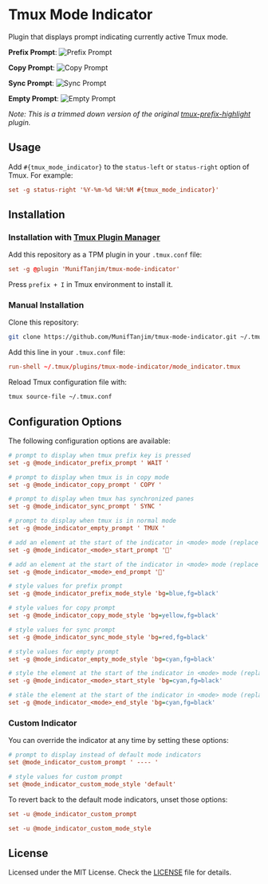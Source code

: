 # Tmux Mode Indicator

Plugin that displays prompt indicating currently active Tmux mode.

**Prefix Prompt**:
![Prefix Prompt](screenshots/prefix.png)

**Copy Prompt**:
![Copy Prompt](screenshots/copy.png)

**Sync Prompt**:
![Sync Prompt](screenshots/sync.png)

**Empty Prompt**:
![Empty Prompt](screenshots/empty.png)

_Note: This is a trimmed down version of the original [tmux-prefix-highlight](https://github.com/tmux-plugins/tmux-prefix-highlight) plugin._

## Usage

Add `#{tmux_mode_indicator}` to the `status-left` or `status-right` option of Tmux. For example:

```conf
set -g status-right '%Y-%m-%d %H:%M #{tmux_mode_indicator}'
```

## Installation

### Installation with [Tmux Plugin Manager](https://github.com/tmux-plugins/tpm)

Add this repository as a TPM plugin in your `.tmux.conf` file:

```conf
set -g @plugin 'MunifTanjim/tmux-mode-indicator'
```

Press `prefix + I` in Tmux environment to install it.

### Manual Installation

Clone this repository:

```bash
git clone https://github.com/MunifTanjim/tmux-mode-indicator.git ~/.tmux/plugins/tmux-mode-indicator
```

Add this line in your `.tmux.conf` file:

```conf
run-shell ~/.tmux/plugins/tmux-mode-indicator/mode_indicator.tmux
```

Reload Tmux configuration file with:

```sh
tmux source-file ~/.tmux.conf
```

## Configuration Options

The following configuration options are available:

```ini
# prompt to display when tmux prefix key is pressed
set -g @mode_indicator_prefix_prompt ' WAIT '

# prompt to display when tmux is in copy mode
set -g @mode_indicator_copy_prompt ' COPY '

# prompt to display when tmux has synchronized panes
set -g @mode_indicator_sync_prompt ' SYNC '

# prompt to display when tmux is in normal mode
set -g @mode_indicator_empty_prompt ' TMUX '

# add an element at the start of the indicator in <mode> mode (replace it with prefix, copy, sync or empty)
set -g @mode_indicator_<mode>_start_prompt ''

# add an element at the start of the indicator in <mode> mode (replace it with prefix, copy, sync or empty)
set -g @mode_indicator_<mode>_end_prompt ''

# style values for prefix prompt
set -g @mode_indicator_prefix_mode_style 'bg=blue,fg=black'

# style values for copy prompt
set -g @mode_indicator_copy_mode_style 'bg=yellow,fg=black'

# style values for sync prompt
set -g @mode_indicator_sync_mode_style 'bg=red,fg=black'

# style values for empty prompt
set -g @mode_indicator_empty_mode_style 'bg=cyan,fg=black'

# style the element at the start of the indicator in <mode> mode (replace it with prefix, copy, sync or empty)
set -g @mode_indicator_<mode>_start_style 'bg=cyan,fg=black'

# stàle the element at the start of the indicator in <mode> mode (replace it with prefix, copy, sync or empty)
set -g @mode_indicator_<mode>_end_style 'bg=cyan,fg=black'
```

### Custom Indicator

You can override the indicator at any time by setting these options:

```ini
# prompt to display instead of default mode indicators
set @mode_indicator_custom_prompt ' ---- '

# style values for custom prompt
set @mode_indicator_custom_mode_style 'default'
```

To revert back to the default mode indicators, unset those options:

```ini
set -u @mode_indicator_custom_prompt

set -u @mode_indicator_custom_mode_style
```

## License

Licensed under the MIT License. Check the [LICENSE](./LICENSE) file for details.
